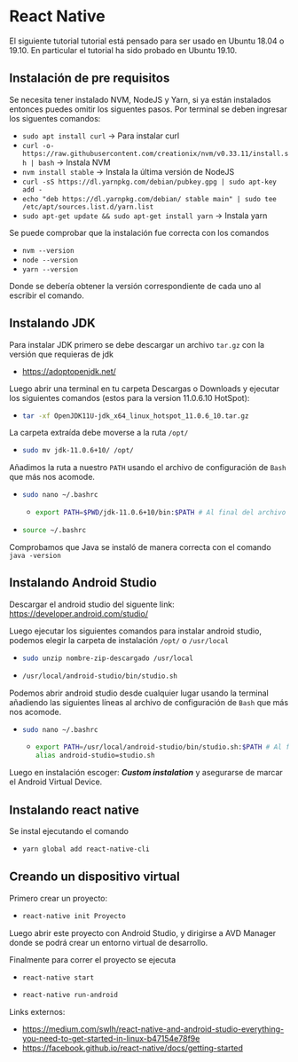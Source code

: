 # React Native

El siguiente tutorial tutorial está pensado para ser usado en Ubuntu 18.04 o 19.10. En particular el tutorial ha sido probado en Ubuntu 19.10.

## Instalación de pre requisitos

Se necesita tener instalado NVM, NodeJS y Yarn, si ya están instalados entonces puedes omitir los siguentes pasos. Por terminal se deben ingresar los siguentes comandos:

- `sudo apt install curl` -> Para instalar curl
- `curl -o- https://raw.githubusercontent.com/creationix/nvm/v0.33.11/install.sh | bash` -> Instala NVM
- `nvm install stable` -> Instala la última versión de NodeJS
- `curl -sS https://dl.yarnpkg.com/debian/pubkey.gpg | sudo apt-key add -`
- `echo "deb https://dl.yarnpkg.com/debian/ stable main" | sudo tee /etc/apt/sources.list.d/yarn.list`
- `sudo apt-get update && sudo apt-get install yarn` -> Instala yarn

Se puede comprobar que la instalación fue correcta con los comandos

- `nvm --version`
- `node --version`
- `yarn --version`

Donde se debería obtener la versión correspondiente de cada uno al escribir el comando.

## Instalando JDK

Para instalar JDK primero se debe descargar un archivo `tar.gz` con la versión que requieras de jdk

- <https://adoptopenjdk.net/>

Luego abrir una terminal en tu carpeta Descargas o Downloads y ejecutar los siguientes comandos (estos para la version 11.0.6.10 HotSpot):

- ```bash
  tar -xf OpenJDK11U-jdk_x64_linux_hotspot_11.0.6_10.tar.gz
  ```

La carpeta extraída debe moverse a la ruta `/opt/`

- ```bash
  sudo mv jdk-11.0.6+10/ /opt/
  ```

Añadimos la ruta a nuestro `PATH` usando el archivo de configuración de `Bash` que más nos acomode.

- ```bash
  sudo nano ~/.bashrc
  ```

  - ```bash
    export PATH=$PWD/jdk-11.0.6+10/bin:$PATH # Al final del archivo
    ```

- ```bash
  source ~/.bashrc
  ```

Comprobamos que Java se instaló de manera correcta con el comando `java -version`

## Instalando Android Studio

Descargar el android studio del siguente link: <https://developer.android.com/studio/>

Luego ejecutar los siguientes comandos para instalar android studio, podemos elegir la carpeta de instalación `/opt/` o `/usr/local`

- ```bash
  sudo unzip nombre-zip-descargado /usr/local
  ```

- ```bash
  /usr/local/android-studio/bin/studio.sh
  ```

Podemos abrir android studio desde cualquier lugar usando la terminal añadiendo las siguientes líneas al archivo de configuración de `Bash` que más nos acomode.

- ```bash
  sudo nano ~/.bashrc
  ```

  - ```bash
    export PATH=/usr/local/android-studio/bin/studio.sh:$PATH # Al final del archivo
    alias android-studio=studio.sh
    ```

Luego en instalación escoger: **_Custom instalation_** y asegurarse de marcar el Android Virtual Device.

## Instalando react native

Se instal ejecutando el comando

- ```bash
  yarn global add react-native-cli
  ```

## Creando un dispositivo virtual

Primero crear un proyecto:

- ```bash
  react-native init Proyecto
  ```

Luego abrir este proyecto con Android Studio, y dirigirse a AVD Manager donde se podrá crear un entorno virtual de desarrollo.

Finalmente para correr el proyecto se ejecuta

- ```bash
  react-native start
  ```

- ```bash
  react-native run-android
  ```

Links externos:

- <https://medium.com/swlh/react-native-and-android-studio-everything-you-need-to-get-started-in-linux-b47154e78f9e>
- <https://facebook.github.io/react-native/docs/getting-started>
